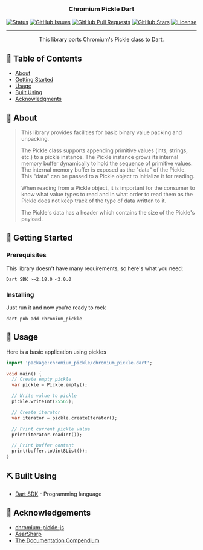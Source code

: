 <h3 align="center">Chromium Pickle Dart</h3>

<div align="center">

[![Status](https://img.shields.io/badge/status-active-success.svg)]()
[![GitHub Issues](https://img.shields.io/github/issues/Kasefuchs/chromium-pickle-dart.svg)](https://github.com/Kasefuchs/chromium-pickle-dart/issues)
[![GitHub Pull Requests](https://img.shields.io/github/issues-pr/Kasefuchs/chromium-pickle-dart.svg)](https://github.com/Kasefuchs/chromium-pickle-dart/pulls)
[![GitHub Stars](https://img.shields.io/github/stars/Kasefuchs/chromium-pickle-dart.svg)](https://github.com/Kasefuchs/chromium-pickle-dart/stargazers)
[![License](https://img.shields.io/badge/license-MIT-blue.svg)](/LICENSE)

</div>

---

<p align="center"> This library ports Chromium's Pickle class to Dart.
    <br> 
</p>

## 📝 Table of Contents

- [About](#about)
- [Getting Started](#getting_started)
- [Usage](#usage)
- [Built Using](#built_using)
- [Acknowledgments](#acknowledgement)

## 🧐 About <a name = "about"></a>

> This library provides facilities for basic binary value packing and unpacking.
>
> The Pickle class supports appending primitive values (ints, strings, etc.) to a pickle instance. The Pickle instance
> grows its internal memory buffer dynamically to hold the sequence of primitive values. The internal memory buffer is
> exposed as the "data" of the Pickle. This "data" can be passed to a Pickle object to initialize it for reading.
>
> When reading from a Pickle object, it is important for the consumer to know what value types to read and in what order
> to read them as the Pickle does not keep track of the type of data written to it.
>
> The Pickle's data has a header which contains the size of the Pickle's payload.

## 🏁 Getting Started <a name = "getting_started"></a>

### Prerequisites

This library doesn't have many requirements, so here's what you need:

```
Dart SDK >=2.18.0 <3.0.0
```

### Installing

Just run it and now you're ready to rock

```
dart pub add chromium_pickle
```

## 🎈 Usage <a name="usage"></a>

Here is a basic application using pickles

```dart
import 'package:chromium_pickle/chromium_pickle.dart';

void main() {
  // Create empty pickle
  var pickle = Pickle.empty();

  // Write value to pickle
  pickle.writeInt(25565);

  // Create iterator
  var iterator = pickle.createIterator();

  // Print current pickle value
  print(iterator.readInt());

  // Print buffer content
  print(buffer.toUint8List());
}

```

## ⛏️ Built Using <a name = "built_using"></a>

- [Dart SDK](https://dart.dev/) - Programming language

## 🎉 Acknowledgements <a name = "acknowledgement"></a>

- [chromium-pickle-js](https://github.com/electron/node-chromium-pickle-js/)
- [AsarSharp](https://github.com/MWR1/asarsharp)
- [The Documentation Compendium](https://github.com/Kasefuchs/chromium-pickle-dart)